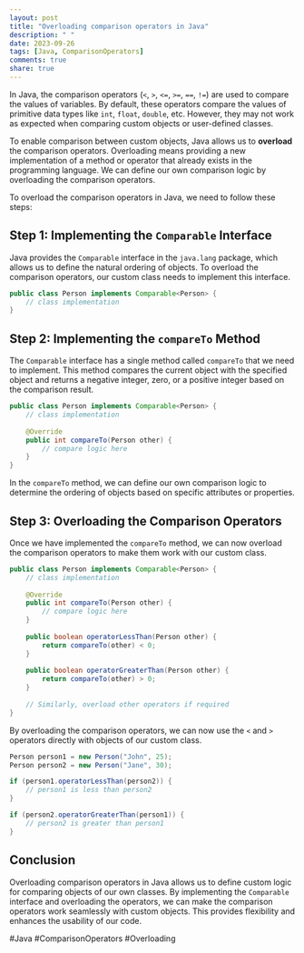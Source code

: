 ```yaml
---
layout: post
title: "Overloading comparison operators in Java"
description: " "
date: 2023-09-26
tags: [Java, ComparisonOperators]
comments: true
share: true
---
```


In Java, the comparison operators (`<`, `>`, `<=`, `>=`, `==`, `!=`) are used to compare the values of variables. By default, these operators compare the values of primitive data types like `int`, `float`, `double`, etc. However, they may not work as expected when comparing custom objects or user-defined classes.

To enable comparison between custom objects, Java allows us to **overload** the comparison operators. Overloading means providing a new implementation of a method or operator that already exists in the programming language. We can define our own comparison logic by overloading the comparison operators.

To overload the comparison operators in Java, we need to follow these steps:

## Step 1: Implementing the `Comparable` Interface

Java provides the `Comparable` interface in the `java.lang` package, which allows us to define the natural ordering of objects. To overload the comparison operators, our custom class needs to implement this interface.

```java
public class Person implements Comparable<Person> {
    // class implementation
}
```

## Step 2: Implementing the `compareTo` Method

The `Comparable` interface has a single method called `compareTo` that we need to implement. This method compares the current object with the specified object and returns a negative integer, zero, or a positive integer based on the comparison result.

```java
public class Person implements Comparable<Person> {
    // class implementation
    
    @Override
    public int compareTo(Person other) {
        // compare logic here
    }
}
```

In the `compareTo` method, we can define our own comparison logic to determine the ordering of objects based on specific attributes or properties.

## Step 3: Overloading the Comparison Operators

Once we have implemented the `compareTo` method, we can now overload the comparison operators to make them work with our custom class.

```java
public class Person implements Comparable<Person> {
    // class implementation
    
    @Override
    public int compareTo(Person other) {
        // compare logic here
    }
    
    public boolean operatorLessThan(Person other) {
        return compareTo(other) < 0;
    }
    
    public boolean operatorGreaterThan(Person other) {
        return compareTo(other) > 0;
    }
    
    // Similarly, overload other operators if required
}
```

By overloading the comparison operators, we can now use the `<` and `>` operators directly with objects of our custom class.

```java
Person person1 = new Person("John", 25);
Person person2 = new Person("Jane", 30);

if (person1.operatorLessThan(person2)) {
    // person1 is less than person2
}

if (person2.operatorGreaterThan(person1)) {
    // person2 is greater than person1
}
```

## Conclusion

Overloading comparison operators in Java allows us to define custom logic for comparing objects of our own classes. By implementing the `Comparable` interface and overloading the operators, we can make the comparison operators work seamlessly with custom objects. This provides flexibility and enhances the usability of our code.

#Java #ComparisonOperators #Overloading
